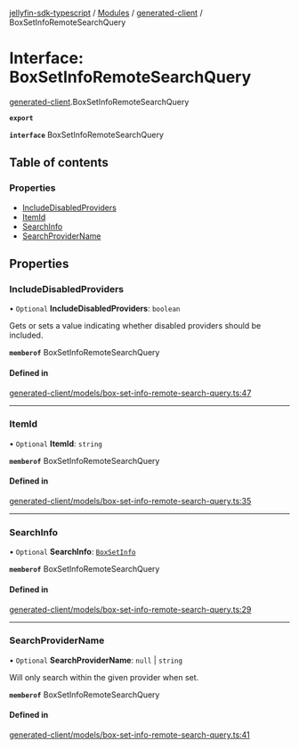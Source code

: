[jellyfin-sdk-typescript](../README.md) / [Modules](../modules.md) / [generated-client](../modules/generated_client.md) / BoxSetInfoRemoteSearchQuery

# Interface: BoxSetInfoRemoteSearchQuery

[generated-client](../modules/generated_client.md).BoxSetInfoRemoteSearchQuery

**`export`**

**`interface`** BoxSetInfoRemoteSearchQuery

## Table of contents

### Properties

- [IncludeDisabledProviders](generated_client.BoxSetInfoRemoteSearchQuery.md#includedisabledproviders)
- [ItemId](generated_client.BoxSetInfoRemoteSearchQuery.md#itemid)
- [SearchInfo](generated_client.BoxSetInfoRemoteSearchQuery.md#searchinfo)
- [SearchProviderName](generated_client.BoxSetInfoRemoteSearchQuery.md#searchprovidername)

## Properties

### IncludeDisabledProviders

• `Optional` **IncludeDisabledProviders**: `boolean`

Gets or sets a value indicating whether disabled providers should be included.

**`memberof`** BoxSetInfoRemoteSearchQuery

#### Defined in

[generated-client/models/box-set-info-remote-search-query.ts:47](https://github.com/thornbill/jellyfin-sdk-typescript/blob/b0f5501/src/generated-client/models/box-set-info-remote-search-query.ts#L47)

___

### ItemId

• `Optional` **ItemId**: `string`

**`memberof`** BoxSetInfoRemoteSearchQuery

#### Defined in

[generated-client/models/box-set-info-remote-search-query.ts:35](https://github.com/thornbill/jellyfin-sdk-typescript/blob/b0f5501/src/generated-client/models/box-set-info-remote-search-query.ts#L35)

___

### SearchInfo

• `Optional` **SearchInfo**: [`BoxSetInfo`](generated_client.BoxSetInfo.md)

**`memberof`** BoxSetInfoRemoteSearchQuery

#### Defined in

[generated-client/models/box-set-info-remote-search-query.ts:29](https://github.com/thornbill/jellyfin-sdk-typescript/blob/b0f5501/src/generated-client/models/box-set-info-remote-search-query.ts#L29)

___

### SearchProviderName

• `Optional` **SearchProviderName**: ``null`` \| `string`

Will only search within the given provider when set.

**`memberof`** BoxSetInfoRemoteSearchQuery

#### Defined in

[generated-client/models/box-set-info-remote-search-query.ts:41](https://github.com/thornbill/jellyfin-sdk-typescript/blob/b0f5501/src/generated-client/models/box-set-info-remote-search-query.ts#L41)
